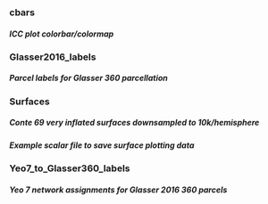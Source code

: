 ### cbars
##### ICC plot colorbar/colormap

### Glasser2016_labels
##### Parcel labels for Glasser 360 parcellation

### Surfaces
##### Conte 69 very inflated surfaces downsampled to 10k/hemisphere
##### Example scalar file to save surface plotting data

### Yeo7_to_Glasser360_labels
##### Yeo 7 network assignments for Glasser 2016 360 parcels